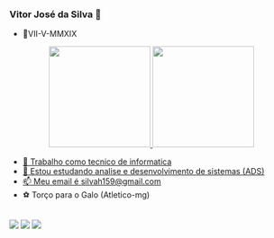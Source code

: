 ### Vitor José da Silva 👋
- 🙏VII-V-MMXIX


<div align="center">
  <a href="https://github.com/vitola1533">
  <img height="180em" src="https://github-readme-stats.vercel.app/api?username=vitola1533&show_icons=true&theme=dracula&include_all_commits=true&count_private=true"/>
  <img height="180em" src="https://github-readme-stats.vercel.app/api/top-langs/?username=vitola1533&layout=compact&langs_count=7&theme=dark"/>
</div>

- 🔭 Trabalho como tecnico de informatica
- 🌱 Estou estudando analise e desenvolvimento de sistemas (ADS)
- 📫 Meu email é silvah159@gmail.com
- ⚽ Torço para o Galo (Atletico-mg) 

##

<div> 
  
  <a href="https://instagram.com/vittor_silva159" target="_blank"><img src="https://img.shields.io/badge/-Instagram-%23E4405F?style=for-the-badge&logo=instagram&logoColor=white" target="_blank"></a>
 <a href="https://discord.gg/vitor j silva#5495" target="_blank"><img src="https://img.shields.io/badge/Discord-7289DA?style=for-the-badge&logo=discord&logoColor=white" target="_blank"></a> 
  <a href = "mailto:silvah159@gmail.com"><img src="https://img.shields.io/badge/-Gmail-%23333?style=for-the-badge&logo=gmail&logoColor=white" target="_blank"></a>
 
</div>
